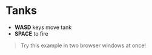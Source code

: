 # Tanks

- **WASD** keys move tank
- **SPACE** to fire

> Try this example in two browser windows at once!
